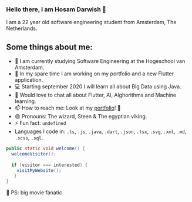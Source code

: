 ### Hello there, I am Hosam Darwish 👋
I am a 22 year old software engineering student from Amsterdam, The Netherlands.

Some things about me:
---
- :school: I am currently studying Software Engineering at the Hogeschool van Amsterdam.
- 🌱 In my spare time I am working on my portfolio and a new Flutter application.
- :computer: Starting september 2020 I will learn all about Big Data using Java.
- 💬 Would love to chat all about Flutter, AI, Alghorithms and Machine learning.
- 📫 How to reach me: Look at my [portfolio](https://www.hosamdarwish.nl "My portfolio")! :rocket:
- 😄 Pronouns: The wizard, Steen & The egyptian viking.
- ⚡ Fun fact: `undefined` 
- Languages I code in: `.ts`, `.js`, `.java`, `.dart`, `.json`, `.tsx`, `.svg`, `.xml`, `.md`, `.scss`, `.sql`.

```Java
public static void welcome() {
  welcomeVisitor();
  
  if (visitor === interested) {
    visitMyWebsite();
   }
}
```
🎥 PS: big movie fanatic
